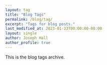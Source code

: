 ```yaml
---
layout: tag
title: "Blog Tags"
permalink: /blog/tag/
excerpt: "Tags for blog posts."
last_modified_at: 2023-01-23T00:00:00-00:00
layout: single
author: Joseph Hall
author_profile: true
---
```


This is the blog tags archive.
